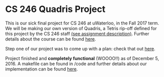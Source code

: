 # CS 246 Quadris Project
This is our sick final project for CS 246 at uWaterloo, in the Fall 2017 term.
We will be making our own version of Quadris, a Tetris rip-off defined for this project by the CS 246 staff [(see assignment description)](documentation/quadris.pdf).
Further details about the course can be found [here](https://www.student.cs.uwaterloo.ca/~cs246/).

Step one of our project was to come up with a plan: check that out [here](documentation/quadrisplan.pdf).

Project finished and **completely functional** (WOOOO!!) as of December 5, 2016. A makefile can be found in /code and further details about our implementation can be found [here](documentation/FinalDesignDocument.pdf).